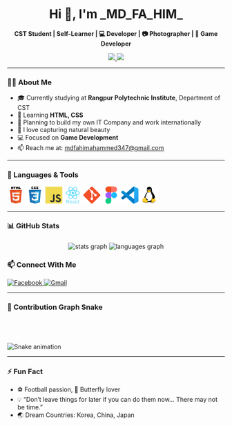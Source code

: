 <h1 align="center">Hi 👋, I'm _MD_FA_HIM_</h1>

<p align="center">
  <b>CST Student | Self-Learner | 💻 Developer | 📷 Photographer | 🎯 Game Developer</b>
</p>

<p align="center">
  <a href="mailto:mdfahimahammed347@gmail.com">
    <img src="https://img.shields.io/badge/Email-D14836?style=for-the-badge&logo=gmail&logoColor=white"/>
  </a>
  <a href="https://facebook.com/fahim0201">
    <img src="https://img.shields.io/badge/Facebook-1877F2?style=for-the-badge&logo=facebook&logoColor=white"/>
  </a>
</p>

---

### 🙋‍♂️ About Me

- 🎓 Currently studying at **Rangpur Polytechnic Institute**, Department of CST
- 🌱 Learning **HTML, CSS**
- 🚀 Planning to build my own IT Company and work internationally
- 📸 I love capturing natural beauty
- 💻 Focused on **Game Development** 
- 📫 Reach me at: [mdfahimahammed347@gmail.com](mailto:mdfahimahammed347@gmail.com)

---

### 🚀 Languages & Tools

<p align="left">
  <img src="https://raw.githubusercontent.com/devicons/devicon/master/icons/html5/html5-original-wordmark.svg" alt="html5" width="40" height="40"/>
  <img src="https://raw.githubusercontent.com/devicons/devicon/master/icons/css3/css3-original-wordmark.svg" alt="css3" width="40" height="40"/>
  <img src="https://raw.githubusercontent.com/devicons/devicon/master/icons/javascript/javascript-original.svg" alt="javascript" width="40" height="40"/>
  <img src="https://raw.githubusercontent.com/devicons/devicon/master/icons/react/react-original-wordmark.svg" alt="react" width="40" height="40"/>
  <img src="https://raw.githubusercontent.com/devicons/devicon/master/icons/git/git-original.svg" alt="git" width="40" height="40"/>
  <img src="https://raw.githubusercontent.com/devicons/devicon/master/icons/figma/figma-original.svg" alt="figma" width="40" height="40"/>
  <img src="https://raw.githubusercontent.com/devicons/devicon/master/icons/vscode/vscode-original.svg" alt="vscode" width="40" height="40"/>
  <img src="https://raw.githubusercontent.com/devicons/devicon/master/icons/linux/linux-original.svg" alt="linux" width="40" height="40"/>
</p>

---

### 📊 GitHub Stats

###

<div align="center">
  <img src="https://github-readme-stats.vercel.app/api?username=MD-FAHIM-AHAMMED&hide_title=false&hide_rank=false&show_icons=true&include_all_commits=true&count_private=true&disable_animations=false&theme=dracula&locale=en&hide_border=false" height="150" alt="stats graph"  />
  <img src="https://github-readme-stats.vercel.app/api/top-langs?username=MD-FAHIM-AHAMMED&locale=en&hide_title=false&layout=compact&card_width=320&langs_count=5&theme=dracula&hide_border=false" height="150" alt="languages graph"  />
</div>



### 📫 Connect With Me

<p align="left">
  <a href="https://facebook.com/fahim0201" target="_blank">
    <img src="https://img.shields.io/badge/Facebook-1877F2?style=for-the-badge&logo=facebook&logoColor=white" alt="Facebook"/>
  </a>
  <a href="mailto:mdfahimahammed347@gmail.com" target="_blank">
    <img src="https://img.shields.io/badge/Gmail-D14836?style=for-the-badge&logo=gmail&logoColor=white" alt="Gmail"/>
  </a>
</p>

---

### 🐍 Contribution Graph Snake


<br clear="both">

###

<br clear="both">

<img src="https://raw.githubusercontent.com/MD-FAHIM-AHAMMED/MD-FAHIM-AHAMMED/tree/main/.github/workflows/snake.yml" alt="Snake animation" />

---

### ⚡ Fun Fact

- ⚽ Football passion, 🦋 Butterfly lover
- 💡 “Don’t leave things for later if you can do them now… There may not be time.”
- 🌏 Dream Countries: Korea, China, Japan
